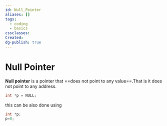 ```yaml
---
id: Null_Pointer
aliases: []
tags:
  - coding
  - basics
cssclasses: 
Created: 
dg-publish: true
---
```

# Null Pointer

**Null pointer** is a pointer that ==does not point to any value==.That is it does not point to any address.

```c
int *p = NULL;

```

this can be also done using

```c
int *p;
p=0;

```
